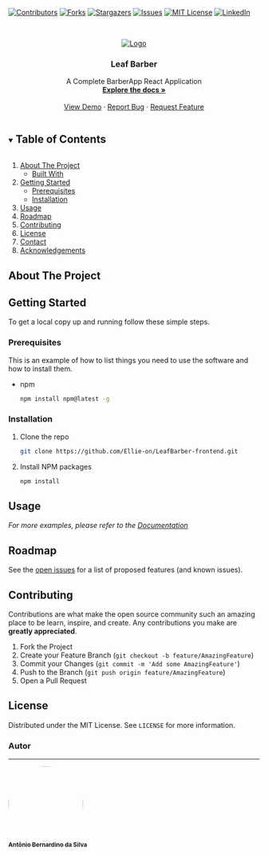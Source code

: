 <!--
*** Thanks for checking out the Best-README-Template. If you have a suggestion
*** that would make this better, please fork the repo and create a pull request
*** or simply open an issue with the tag "enhancement".
*** Thanks again! Now go create something AMAZING! :D
***
***
***
*** To avoid retyping too much info. Do a search and replace for the following:
*** github_username, repo_name, twitter_handle, email, project_title, project_description
-->



<!-- PROJECT SHIELDS -->
<!--
*** I'm using markdown "reference style" links for readability.
*** Reference links are enclosed in brackets [ ] instead of parentheses ( ).
*** See the bottom of this document for the declaration of the reference variables
*** for contributors-url, forks-url, etc. This is an optional, concise syntax you may use.
*** https://www.markdownguide.org/basic-syntax/#reference-style-links
-->
[![Contributors][contributors-shield]][contributors-url]
[![Forks][forks-shield]][forks-url]
[![Stargazers][stars-shield]][stars-url]
[![Issues][issues-shield]][issues-url]
[![MIT License][license-shield]][license-url]
[![LinkedIn][linkedin-shield]][linkedin-url]



<!-- PROJECT LOGO -->
<br />
<p align="center">
  <a href="https://github.com/Ellie-on/LeafBarber-frontend">
    <img src="https://i.imgur.com/VxmG106.gif" alt="Logo">
  </a>

  <h3 align="center">Leaf Barber</h3>

  <p align="center">
    A Complete BarberApp React Application
    <br />
    <a href="https://github.com/Ellie-on/LeafBarber-frontend"><strong>Explore the docs »</strong></a>
    <br />
    <br />
    <a href="https://github.com/Ellie-on/LeafBarber-frontend">View Demo</a>
    ·
    <a href="https://github.com/Ellie-on/LeafBarber-frontend">Report Bug</a>
    ·
    <a href="https://github.com/Ellie-on/LeafBarber-frontend">Request Feature</a>
  </p>
</p>



<!-- TABLE OF CONTENTS -->
<details open="open">
  <summary><h2 style="display: inline-block">Table of Contents</h2></summary>
  <ol>
    <li>
      <a href="#about-the-project">About The Project</a>
      <ul>
        <li><a href="#built-with">Built With</a></li>
      </ul>
    </li>
    <li>
      <a href="#getting-started">Getting Started</a>
      <ul>
        <li><a href="#prerequisites">Prerequisites</a></li>
        <li><a href="#installation">Installation</a></li>
      </ul>
    </li>
    <li><a href="#usage">Usage</a></li>
    <li><a href="#roadmap">Roadmap</a></li>
    <li><a href="#contributing">Contributing</a></li>
    <li><a href="#license">License</a></li>
    <li><a href="#contact">Contact</a></li>
    <li><a href="#acknowledgements">Acknowledgements</a></li>
  </ol>
</details>



<!-- ABOUT THE PROJECT -->
## About The Project
<!--

[![Product Name Screen Shot][product-screenshot]](https://example.com)

Here's a blank template to get started:
**To avoid retyping too much info. Do a search and replace with your text editor for the following:**
`github_username`, `repo_name`, `twitter_handle`, `email`, `project_title`, `project_description`


### Built With

* []()
* []()
* []()

-->

<!-- GETTING STARTED -->
## Getting Started

To get a local copy up and running follow these simple steps.

### Prerequisites

This is an example of how to list things you need to use the software and how to install them.
* npm
  ```sh
  npm install npm@latest -g
  ```

### Installation

1. Clone the repo
   ```sh
   git clone https://github.com/Ellie-on/LeafBarber-frontend.git
   ```
2. Install NPM packages
   ```sh
   npm install
   ```



<!-- USAGE EXAMPLES -->
## Usage
<!--

Use this space to show useful examples of how a project can be used. Additional screenshots, code examples and demos work well in this space. You may also link to more resources.

-->
_For more examples, please refer to the [Documentation](https://example.com)_



<!-- ROADMAP -->
## Roadmap

See the [open issues](https://github.com/Ellie-on/LeafBarber-frontend/issues) for a list of proposed features (and known issues).



<!-- CONTRIBUTING -->
## Contributing

Contributions are what make the open source community such an amazing place to be learn, inspire, and create. Any contributions you make are **greatly appreciated**.

1. Fork the Project
2. Create your Feature Branch (`git checkout -b feature/AmazingFeature`)
3. Commit your Changes (`git commit -m 'Add some AmazingFeature'`)
4. Push to the Branch (`git push origin feature/AmazingFeature`)
5. Open a Pull Request



<!-- LICENSE -->
## License

Distributed under the MIT License. See `LICENSE` for more information.



<!-- CONTACT -->
### Autor
---

<a href="https://tonybsilvadev.medium.com/">
 <img style="border-radius: 50%;" src="https://avatars.githubusercontent.com/u/54373473?v=4" width="150px;" alt=""/>
 <br />
 <sub><b>Antônio Bernardino da Silva</b></sub></a> <a href="https://tonybsilvadev.medium.com/" title="Medium".</a>





<!-- MARKDOWN LINKS & IMAGES -->
<!-- https://www.markdownguide.org/basic-syntax/#reference-style-links -->
[contributors-shield]: https://img.shields.io/github/contributors/Ellie-on/LeafBarber-frontend.svg?style=for-the-badge
[contributors-url]: https://github.com/Ellie-on/LeafBarber-frontend/graphs/contributors
[forks-shield]: https://img.shields.io/github/forks/Ellie-on/LeafBarber-frontend.svg?style=for-the-badge
[forks-url]: https://github.com/Ellie-on/LeafBarber-frontend/network/members
[stars-shield]: https://img.shields.io/github/stars/Ellie-on/LeafBarber-frontend.svg?style=for-the-badge
[stars-url]: https://github.com/Ellie-on/LeafBarber-frontend/stargazers
[issues-shield]: https://img.shields.io/github/issues/Ellie-on/LeafBarber-frontend.svg?style=for-the-badge
[issues-url]: https://github.com/Ellie-on/LeafBarber-frontend/issues
[license-shield]: https://img.shields.io/github/license/Ellie-on/LeafBarber-frontend.svg?style=for-the-badge
[license-url]: https://github.com/Ellie-on/LeafBarber-frontend/blob/master/LICENSE.txt
[linkedin-shield]: https://img.shields.io/badge/-LinkedIn-black.svg?style=for-the-badge&logo=linkedin&colorB=555
[linkedin-url]: https://linkedin.com/in/tony-silva/
